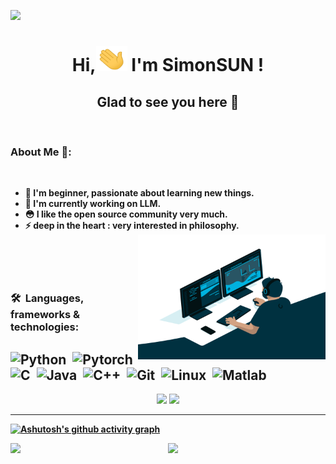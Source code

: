 ![](https://raw.githubusercontent.com/halfrost/halfrost/master/icons/header_.png)
<h1 align="center"><strong>Hi,<img src="wave.gif" alt="hi"  width=50 height=40 />  I'm SimonSUN ! <strong/></h1>
<h2 align="center">Glad to see you here 🤩</h2>
<br>
  
### About Me 🥸:
<br />
  
- 🚀 I'm beginner, passionate about learning new things.&nbsp;
- 🌱 I'm currently working on LLM.&nbsp;
- 😳 I like the open source community very much.&nbsp;
- ⚡ deep in the heart : very interested in philosophy.&nbsp;
  <img align="right" alt="GIF" src="pics/code.gif?raw=true" width="300" height="200" />
  <br /> 
  <br />  
  <br />
  <br />


### 🛠 &nbsp;Languages, frameworks & technologies:
![Python](https://img.shields.io/badge/-Python-05122A?style=flat&logo=python)&nbsp;
![Pytorch](https://img.shields.io/badge/-Pytorch-05122A?style=flat&logo=pytorch)&nbsp;
![C](https://img.shields.io/badge/-C-05122A?style=flat&logo=C&logoColor=A8B9CC)&nbsp;
![Java](https://img.shields.io/badge/-Java-05122A?style=flat&logo=java&logoColor=FFFF00)&nbsp;
![C++](https://img.shields.io/badge/-C++-05122A?style=flat&logo=C%2B%2B&logoColor=00599C)&nbsp;
![Git](https://img.shields.io/badge/-Git-05122A?style=flat&logo=git)&nbsp;
![Linux](https://img.shields.io/badge/-Linux-05122A?style=flat&logo=linux)&nbsp;
![Matlab](https://img.shields.io/badge/-Matlab-05122A?style=flat&logo=matlab)&nbsp;
  ---
<p align = "center">
  <img src = "https://github-readme-stats-sigma-five.vercel.app/api?username=Tendo33&count_private=true&show_icons=true&theme=tokyonight&line_height=40">
  <img src = "https://github-readme-stats-sigma-five.vercel.app/api/top-langs/?username=Tendo33&theme=tokyonight&line_height=40">
</p>
  
  ---
[![Ashutosh's github activity graph](https://github-readme-activity-graph.vercel.app/graph?username=Tendo33&theme=rogue)](https://github.com/ashutosh00710/github-readme-activity-graph)
  <p align = "center">
  <img align = "left" src = "https://github-readme-streak-stats.herokuapp.com/?user=Tendo33&theme=tokyonight" width="45%">
</p>
  <p align = "center">
  <img align = "right" src = "https://github-profile-trophy.vercel.app/?username=Tendo33&theme=tokyonight" width="50%" >
</p>
